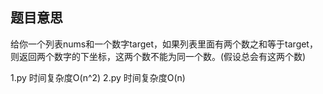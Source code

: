 
## 题目意思
给你一个列表nums和一个数字target，如果列表里面有两个数之和等于target，则返回两个数字的下坐标，这两个数不能为同一个数。(假设总会有这两个数)

1.py	时间复杂度O(n^2)
2.py	时间复杂度O(n)
